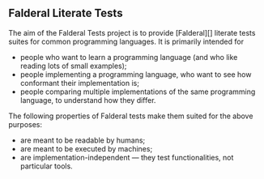 ## Falderal Literate Tests

The aim of the Falderal Tests project is to provide [Falderal][]
literate tests suites for common programming languages.
It is primarily intended for

*   people who want to learn a programming language (and who like reading lots of small examples);
*   people implementing a programming language, who want to see how conformant their implementation is;
*   people comparing multiple implementations of the same programming language, to understand how they differ.

The following properties of Falderal tests make them suited for the above purposes:

*   are meant to be readable by humans;
*   are meant to be executed by machines;
*   are implementation-independent — they test functionalities, not particular tools.
